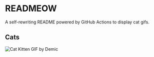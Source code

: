 # READMEOW

A self-rewriting README powered by GitHub Actions to display cat gifs.

## Cats

![Cat Kitten GIF by Demic](https://media0.giphy.com/media/3oriO0OEd9QIDdllqo/200.gif?cid=9acd02da3w8b0t7mkjhkyp8a0slyspukjhk0x6lec5wko58w&ep=v1_gifs_search&rid=200.gif&ct=g)
